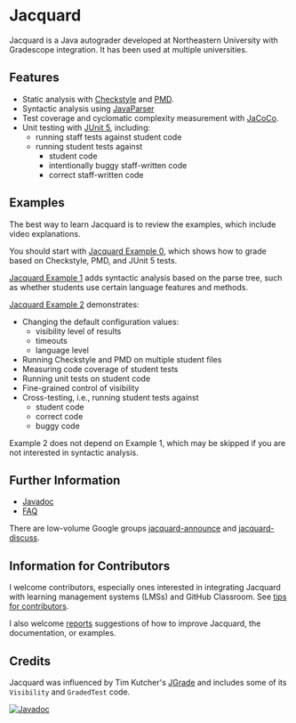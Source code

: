 # Jacquard

Jacquard is a Java autograder developed at Northeastern University
with Gradescope integration. It has been used at multiple universities.

## Features

* Static analysis with [Checkstyle](https://checkstyle.org/) and
  [PMD](https://pmd.github.io/).
* Syntactic analysis using [JavaParser](https://github.com/javaparser/javaparser)
* Test coverage and cyclomatic complexity measurement with
  [JaCoCo](https://www.jacoco.org/jacoco/).
* Unit testing with [JUnit 5](https://junit.org/junit5/), including:
    * running staff tests against student code
    * running student tests against
        * student code
        * intentionally buggy staff-written code
        * correct staff-written code

## Examples

The best way to learn Jacquard is to review the examples, which include video explanations.

You should start with [Jacquard Example 0](https://github.com/jacquard-autograder/jacquard-example0), 
which shows how to grade based on Checkstyle, PMD, and JUnit 5 tests.

[Jacquard Example 1](https://github.com/jacquard-autograder/jacquard-example1) adds syntactic analysis based on 
the parse tree, such as whether students use certain language features and methods.

[Jacquard Example 2](https://github.com/jacquard-autograder/jacquard-example2) demonstrates:
* Changing the default configuration values:
  * visibility level of results
  * timeouts
  * language level
* Running Checkstyle and PMD on multiple student files
* Measuring code coverage of student tests
* Running unit tests on student code
* Fine-grained control of visibility
* Cross-testing, i.e., running student tests against
    * student code
    * correct code
    * buggy code

Example 2 does not depend on Example 1, which may be skipped if you are not interested in
syntactic analysis.

## Further Information

* [Javadoc](https://jacquard.ellenspertus.com/)
* [FAQ](doc/FAQ.md)

There are low-volume Google groups [jacquard-announce](https://groups.google.com/g/jacquard-announce)
and [jacquard-discuss](https://groups.google.com/g/jacquard-discuss).

## Information for Contributors

I welcome contributors, especially ones interested in integrating Jacquard with learning
management systems (LMSs) and GitHub Classroom. See [tips for contributors](CONTRIBUTING.md).

I also welcome [reports](https://github.com/jacquard-autograder/jacquard/issues)
suggestions of how to improve Jacquard, the documentation, or examples.

## Credits

Jacquard was influenced by Tim Kutcher's [JGrade](https://github.com/tkutcher/jgrade) and
includes some of its `Visibility` and `GradedTest` code.

[![Javadoc](https://img.shields.io/badge/JavaDoc-Online-green)](https://jacquard.ellenspertus.com/)
